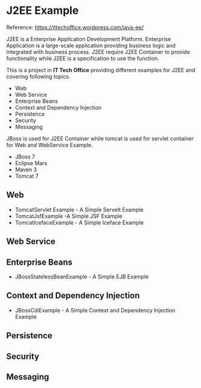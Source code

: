 # J2EE Example
Reference: https://ittechoffice.wordpress.com/java-ee/

J2EE is a Enterprise Application Development Platform. Enterprise Application is a large-scale application providing business logic and integrated with business process. J2EE require J2EE Container to provide functionality while J2EE is a specification to use the function.

This is a project in **IT Tech Office** providing different examples for J2EE and covering following topics. 

- Web
- Web Service
- Enterprise Beans
- Context and Dependency Injection
- Persistence
- Security
- Messaging 

JBoss is used for J2EE Container while tomcat is used for servlet container for Web and WebService Example.

- JBoss 7
- Eclipse Mars
- Maven 3
- Tomcat 7


## Web
- TomcatServlet Example - A Simple Servelt Example
- TomcatJsfExample -A Simple JSF Example
- TomcatIcefaceExample - A Simple Iceface Example

## Web Service

## Enterprise Beans
- JBossStatelessBeanExample - A Simple EJB Example

## Context and Dependency Injection
- JBossCdiExample - A Simple Context and Dependency Injection Example

## Persistence

## Security

## Messaging 
